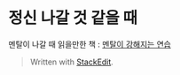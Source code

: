 ﻿
# 정신 나갈 것 같을 때

  

멘탈이 나갈 때 읽을만한 책 : [멘탈이 강해지는 연습][Test Link]




  [Test Link]: https://www.coupang.com/vp/products/6704563028?itemId=15541290166&vendorItemId=82760445401&src=1042503&spec=10304982&addtag=400&ctag=6704563028&lptag=10304982I15541290166&itime=20240930211519&pageType=PRODUCT&pageValue=6704563028&wPcid=17276985197843956989003&wRef=&wTime=20240930211519&redirect=landing&gclid=Cj0KCQjwmOm3BhC8ARIsAOSbapX3KcRLPEBI0koLa7Tj1v5fy8cC-tnnXu3fwgUE0uMmi8DgOdfnIbYaAn93EALw_wcB&mcid=e17a5387f3794481898ad0fbde4b5d0e&campaignid=21687111353&adgroupid=

  
  
  

> Written with [StackEdit](https://stackedit.io/).

